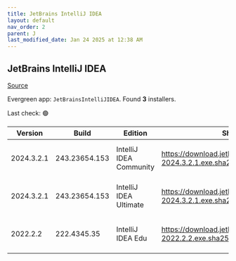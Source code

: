 ```yaml
---
title: JetBrains IntelliJ IDEA
layout: default
nav_order: 2
parent: J
last_modified_date: Jan 24 2025 at 12:38 AM
---
```


## JetBrains IntelliJ IDEA

[Source](https://www.jetbrains.com/)

Evergreen app: `JetBrainsIntelliJIDEA`. Found **3** installers.

Last check: 🟢

| Version    | Build         | Edition                 | Sha256                                                           | Date       | Size       | Type | URI                                                                                                                    |
| ---------- | ------------- | ----------------------- | ---------------------------------------------------------------- | ---------- | ---------- | ---- | ---------------------------------------------------------------------------------------------------------------------- |
| 2024.3.2.1 | 243.23654.153 | IntelliJ IDEA Community | https://download.jetbrains.com/idea/ideaIC-2024.3.2.1.exe.sha256 | 23/1/2025  | 725858760  | exe  | [https://download.jetbrains.com/idea/ideaIC-2024.3.2.1.exe](https://download.jetbrains.com/idea/ideaIC-2024.3.2.1.exe) |
| 2024.3.2.1 | 243.23654.153 | IntelliJ IDEA Ultimate  | https://download.jetbrains.com/idea/ideaIU-2024.3.2.1.exe.sha256 | 23/1/2025  | 1211933168 | exe  | [https://download.jetbrains.com/idea/ideaIU-2024.3.2.1.exe](https://download.jetbrains.com/idea/ideaIU-2024.3.2.1.exe) |
| 2022.2.2   | 222.4345.35   | IntelliJ IDEA Edu       | https://download.jetbrains.com/idea/ideaIE-2022.2.2.exe.sha256   | 27/10/2022 | 693805272  | exe  | [https://download.jetbrains.com/idea/ideaIE-2022.2.2.exe](https://download.jetbrains.com/idea/ideaIE-2022.2.2.exe)     |
